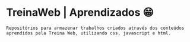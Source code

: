 
# TreinaWeb | Aprendizados 😁

    Repositórios para armazenar trabalhos criados através dos conteúdos aprendidos pela Treina Web, utilizando css, javascript e html.
